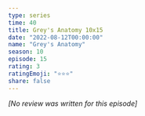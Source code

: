 ```yaml
---
type: series
time: 40
title: Grey's Anatomy 10x15
date: "2022-08-12T00:00:00"
name: "Grey's Anatomy"
season: 10
episode: 15
rating: 3
ratingEmoji: "⭐️⭐️⭐️"
share: false
---
```


_[No review was written for this episode]_
